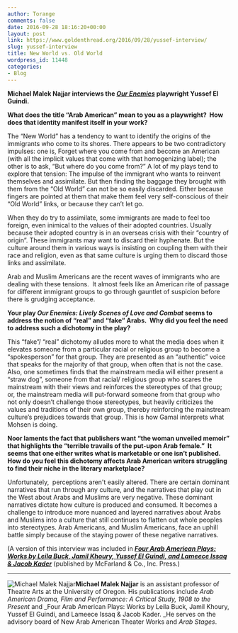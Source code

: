 ```yaml
---
author: Torange
comments: false
date: 2016-09-28 18:16:20+00:00
layout: post
link: https://www.goldenthread.org/2016/09/28/yussef-interview/
slug: yussef-interview
title: New World vs. Old World
wordpress_id: 11448
categories:
- Blog
---
```


**Michael Malek Najjar interviews the [_Our Enemies_](https://www.goldenthread.org/2016-Season/Our-Enemies/) playwright Yussef El Guindi.**

**What does the title “Arab American” mean to you as a playwright?  How does that identity manifest itself in your work?**

The “New World” has a tendency to want to identify the origins of the immigrants who come to its shores. There appears to be two contradictory impulses: one is, Forget where you come from and become an American (with all the implicit values that come with that homogenizing label); the other is to ask, “But where do you come from?” A lot of my plays tend to explore that tension: The impulse of the immigrant who wants to reinvent themselves and assimilate. But then finding the baggage they brought with them from the “Old World” can not be so easily discarded. Either because fingers are pointed at them that make them feel very self-conscious of their “Old World” links, or because they can’t let go.

When they do try to assimilate, some immigrants are made to feel too foreign, even inimical to the values of their adopted countries. Usually because their adopted country is in an overseas crisis with their “country of origin”. These immigrants may want to discard their hyphenate. But the culture around them in various ways is insisting on coupling them with their race and religion, even as that same culture is urging them to discard those links and assimilate.

Arab and Muslim Americans are the recent waves of immigrants who are dealing with these tensions.  It almost feels like an American rite of passage for different immigrant groups to go through gauntlet of suspicion before there is grudging acceptance.

**Your play _Our Enemies: Lively Scenes of Love and Combat_ seems to address the notion of “real” and “fake” Arabs.  Why did you feel the need to address such a dichotomy in the play?**

This “fake”/ “real” dichotomy alludes more to what the media does when it elevates someone from a particular racial or religious group to become a “spokesperson” for that group. They are presented as an “authentic” voice that speaks for the majority of that group, when often that is not the case. Also, one sometimes finds that the mainstream media will either present a “straw dog”, someone from that racial/ religious group who scares the mainstream with their views and reinforces the stereotypes of that group; or, the mainstream media will put-forward someone from that group who not only doesn’t challenge those stereotypes, but heavily criticizes the values and traditions of their own group, thereby reinforcing the mainstream culture’s prejudices towards that group. This is how Gamal interprets what Mohsen is doing.

**Noor laments the fact that publishers want “the woman unveiled memoir” that highlights the “terrible travails of the put-upon Arab female.”  It seems that one either writes what is marketable or one isn’t published.  How do you feel this dichotomy affects Arab American writers struggling to find their niche in the literary marketplace?**

Unfortunately,  perceptions aren't easily altered. There are certain dominant narratives that run through any culture, and the narratives that play out in the West about Arabs and Muslims are very negative. These dominant narratives dictate how culture is produced and consumed. It becomes a challenge to introduce more nuanced and layered narratives about Arabs and Muslims into a culture that still continues to flatten out whole peoples into stereotypes. Arab Americans, and Muslim Americans, face an uphill battle simply because of the staying power of these negative narratives.

(A version of this interview was included in [_**Four Arab American Plays: Works by Leila Buck, Jamil Khoury, Yussef El Guindi, and Lameece Issaq & Jacob Kader**_](https://www.amazon.com/Four-Arab-American-Plays-Lameece/dp/0786474866) (published by McFarland & Co., Inc. Press.)



* * *



![Michael Malek Najjar](/img/archive/2016/09/Headshot-MalekNajjar-300x300.jpg)**Michael Malek Najjar** is an assistant professor of Theatre Arts at the University of Oregon. His publications include _Arab American Drama, Film and Performance: A Critical Study, 1908 to the Present_ and _Four Arab American Plays: Works by Leila Buck, Jamil Khoury, Yussef El Guindi, and Lameece Issaq & Jacob Kader. _He serves on the advisory board of New Arab American Theater Works and _Arab Stages_.



